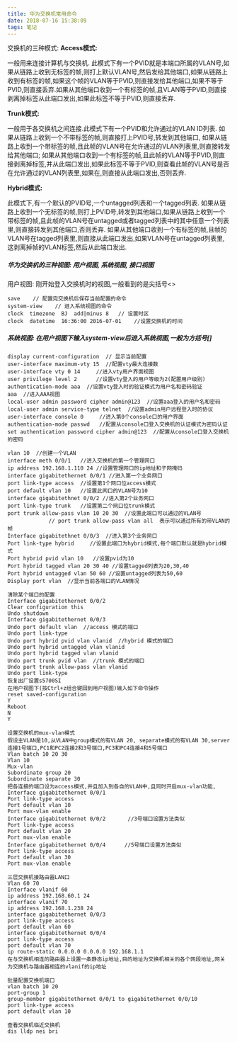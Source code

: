 ```yaml
---
title: 华为交换机常用命令
date: 2018-07-16 15:38:09
tags: 笔记
---
```


交换机的三种模式:
**Access模式:**

一般用来连接计算机与交换机. 此模式下有一个PVID就是本端口所属的VLAN号,如果从链路上收到无标签的帧,则打上默认VLAN号,然后发给其他端口,如果从链路上收到有标签的帧,如果这个帧的VLAN等于PVID,则直接发给其他端口,如果不等于PVID,则直接丢弃.如果从其他端口收到一个有标签的帧,且VLAN等于PVID,则直接剥离掉标签从此端口发出,如果此标签不等于PVID,则直接丢弃.
<!--more-->

**Trunk模式:**

一般用于各交换机之间连接.此模式下有一个PVID和允许通过的VLAN ID列表. 如果从链路上收到一个不带标签的帧,则直接打上PVID号,转发到其他端口, 如果从链路上收到一个带标签的帧,且此帧的VLAN号在允许通过的VLAN列表里,则直接转发给其他端口; 如果从其他端口收到一个有标签的帧,且此帧的VLAN等于PVID,则直接剥离掉标签,并从此端口发出,如果此标签不等于PVID,则查看此帧的VLAN号是否在允许通过的VLAN列表里,如果在,则直接从此端口发出,否则丢弃.

**Hybrid模式:**

此模式下,有一个默认的PVID号,一个untagged列表和一个tagged列表. 如果从链路上收到一个无标签的帧,则打上PVID号,转发到其他端口,如果从链路上收到一个带标签的帧,且此帧的VLAN号在untagged或者tagged列表中的其中任意一个列表里,则直接转发到其他端口,否则丢弃. 如果从其他端口收到一个有标签的帧,且帧的VLAN号在tagged列表里,则直接从此端口发出,如果VLAN号在untagged列表里,这剥离掉帧的VLAN标签,然后从此端口发出.

##### 华为交换机的三种视图: 用户视图, 系统视图, 接口视图
用户视图: 刚开始登入交换机时的视图,一般看到的是尖括号<>


```
save    // 配置完交换机后保存当前配置的命令
system-view    // 进入系统视图的命令
clock  timezone  BJ  add|minus 8   // 设置时区
clock  datetime  16:36:00 2016-07-01    //设置交换机的时间
```

##### 系统视图: 在用户视图下输入system-view后进入系统视图,一般为方括号[]


```
display current-configuration  // 显示当前配置
user-interface maximum-vty 15  //配置vty最大连接数
user-interface vty 0 14     //进入vty用户界面视图
user privilege level 2      //设置vty登入的用户等级为2(配置用户级别)
authentication-mode aaa  //设置vty登入时的验证模式为用户名和密码验证
aaa  //进入AAA视图
local-user admin password cipher admin@123  //设置aaa登入的用户名和密码
local-user admin service-type telnet  //设置admin用户远程登入时的协议
user-interface console 0     //进入第0个console口的用户界面
authentication-mode passwd   //配置从console口登入交换机的认证模式为密码认证
set authentication password cipher admin@123  //配置从console口登入交换机的密码
```


```
vlan 10  //创建一个VLAN
interface meth 0/0/1   //进入交换机的第一个管理网口
ip address 192.168.1.110 24 //设置管理网口的ip地址和子网掩码
interface gigabitethernet 0/0/1 //进入第一个业务网口
port link-type access  //设置第1个网口位access模式
port default vlan 10   //设置此网口的VLAN号为10
interface gigabitethnet 0/0/2 //进入第2个业务网口
port link-type trunk   //设置第二个网口位trunk模式
port trunk allow-pass vlan 10 20 30  //设置此端口可以通过的VLAN号
             // port trunk allow-pass vlan all  表示可以通过所有的带VLAN的帧
Interface gigabitethnet 0/0/3  //进入第3个业务网口
Port link-type hybrid     //设置此端口为hybrid模式,每个端口默认就是hybrid模式
Port hybrid pvid vlan 10   //设置pvid为10
Port hybrid tagged vlan 20 30 40 //设置tagged列表为20,30,40
Port hybrid untagged vlan 50 60 //设置untagged列表为50,60
Display port vlan  //显示当前各端口的VLAN情况
```

```
清除某个端口的配置
Interface gigabitethernet 0/0/2
Clear configuration this
Undo shutdown
Interface gigabitethernet 0/0/3
Undo port default vlan  //access 模式的端口
Undo port link-type 
Undo port hybrid pvid vlan vlanid  //hybrid 模式的端口
Undo port hybrid untagged vlan vlanid 
Undo port hybrid tagged vlan vlanid 
Undo port trunk pvid vlan  //trunk 模式的端口
Undo port trunk allow-pass vlan vlanid 
Undo port link-type
恢复出厂设置s5700SI
在用户视图下(按Ctrl+z组合键回到用户视图)输入如下命令操作
reset saved-configuration
Y
Reboot
N
Y
```

```
设置交换机的mux-vlan模式
假设主VLAN是10,从VLAN中group模式的有VLAN 20, separate模式的有VLAN 30,server连接1号端口,PC1和PC2连接2和3号端口,PC3和PC4连接4和5号端口
Vlan batch 10 20 30
Vlan 10
Mux-vlan
Subordinate group 20
Subordinate separate 30
把各连接的端口设为access模式,并且加入到各自的VLAN中,且同时开启mux-vlan功能,
Interface gigabitethernet 0/0/1        
Port link-type access
Port default vlan 10
Port mux-vlan enable
Interface gigabitethernet 0/0/2       //3号端口设置方法类似
Port link-type access
Port default vlan 20
Port mux-vlan enable
Interface gigabitethernet 0/0/4      //5号端口设置方法类似
Port link-type access
Port default vlan 30
Port mux-vlan enable
```

```
三层交换机接路由器LAN口
Vlan 60 70
Interface vlanif 60
ip address 192.168.60.1 24
interface vlanif 70
ip address 192.168.1.238 24
interface gigabitethernet 0/0/3
port link-type access
port default vlan 60
interface gigabitethernet 0/0/4
port link-type access
port default vlan 70
ip route-static 0.0.0.0 0.0.0.0 192.168.1.1
在与交换机相连的路由器上设置一条静态ip地址,目的地址为交换机相关的各个网段地址,网关为交换机与路由器相连的vlanif的ip地址
```

```
批量配置交换机端口
vlan batch 10 20
port-group 1
group-member gigabitethernet 0/0/1 to gigabitethernet 0/0/10
port link-type access
port default vlan 10
```

```
查看交换机临近交换机
dis lldp nei bri
```